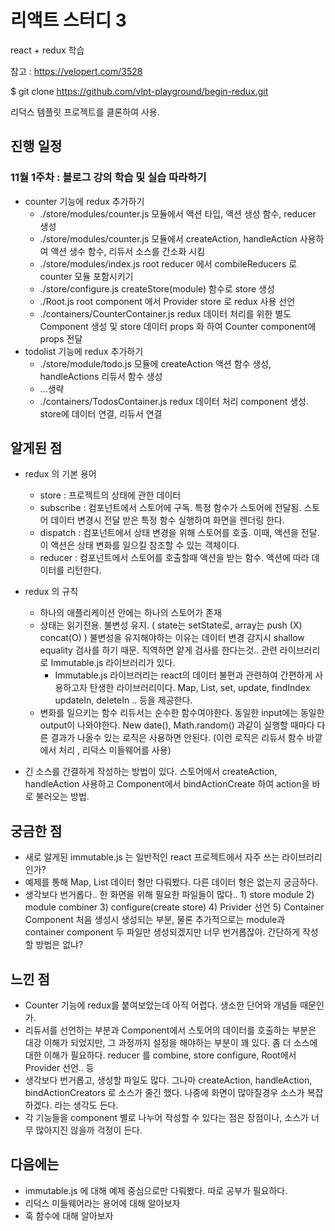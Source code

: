 # 리액트 스터디 3

react + redux 학습

참고 : https://velopert.com/3528

$ git clone https://github.com/vlpt-playground/begin-redux.git

리덕스 템플릿 프로젝트를 클론하여 사용.

## 진행 일정

### 11월 1주차 : 블로그 강의 학습 및 실습 따라하기
* counter 기능에 redux 추가하기
    * ./store/modules/counter.js 모듈에서 액션 타입, 액션 생성 함수, reducer 생성
    * ./store/modules/counter.js 모듈에서 createAction, handleAction 사용하여 액션 생수 함수, 리듀서 소스를 간소화 시킴
    * ./store/modules/index.js root reducer 에서 combileReducers 로 counter 모듈 포함시키기
    * ./store/configure.js createStore(module) 함수로 store 생성
    * ./Root.js root component 에서 Provider store 로 redux 사용 선언
    * ./containers/CounterContainer.js redux 데이터 처리를 위한 별도 Component 생성 및 store 데이터 props 화 하여 Counter component에 props 전달
* todolist 기능에 redux 추가하기
    * ./store/module/todo.js 모듈에 createAction 액션 함수 생성, handleActions 리듀서 함수 생성
    * ...생략
    * ./containers/TodosContainer.js redux 데이터 처리 component 생성. store에 데이터 연결, 리듀서 연결
## 알게된 점
* redux 의 기본 용어
	* store : 프로젝트의 상태에 관한 데이터
	* subscribe : 컴포넌트에서 스토어에 구독. 특정 함수가 스토어에 전달됨. 스토어 데이터 변경시 전달 받은 특정 함수 실행하여 화면을 렌더링 한다.
	* dispatch : 컴포넌트에서 상태 변경을 위해 스토어를 호출. 이때, 액션을 전달. 이 액션은 상태 변화를 일으킬 참조할 수 있는 객체이다.
	* reducer : 컴포넌트에서 스토어를 호출할때 액션을 받는 함수. 액션에 따라 데이터를 리턴한다.

* redux 의 규칙
	* 하나의 애플리케이션 안에는 하나의 스토어가 존재
	* 상태는 읽기전용. 불변성 유지. ( state는 setState로, array는 push (X) concat(O) )
	불변성을 유지해야하는 이유는 데이터 변경 감지시 shallow equality 검사를 하기 때문.
	직역하면 얕게 검사를 한다는것..
	관련 라이브러리로 Immutable.js 라이브러리가 있다.
		* Immutable.js 라이브러리는 react의 데이터 불편과 관련하여 간편하게 사용하고자 탄생한 라이브러리이다. Map, List, set, update, findIndex updateIn, deleteIn .. 등을 제공한다.
	* 변화를 일으키는 함수 리듀서는 순수한 함수여야한다.
	동일한 input에는 동일한 output이 나와야한다.
	New date(), Math.random() 과같이 실행할 때마다 다른 결과가 나올수 있는 로직은 사용하면 안된다.
(이런 로직은 리듀서 함수 바깥에서 처리 , 리덕스 미들웨어를 사용)

* 긴 소스를 간결하게 작성하는 방법이 있다. 스토어에서 createAction, handleAction 사용하고 Component에서 bindActionCreate 하여 action을 바로 불러오는 방법.


## 궁금한 점
* 새로 알게된 immutable.js 는 일반적인 react 프로젝트에서 자주 쓰는 라이브러리인가?
* 예제를 통해 Map, List 데이터 형만 다뤄봤다. 다른 데이터 형은 없는지 궁금하다.
* 생각보다 번거롭다.. 한 화면을 위해 필요한 파일들이 많다.. 1) store module 2) module combiner 3) configure(create store) 4) Privider 선언 5) Container Component 처음 생성시 생성되는 부분, 물론 추가적으로는 module과 container component 두 파일만 생성되겠지만 너무 번거롭잖아. 간단하게 작성할 방법은 없냐?

## 느낀 점
* Counter 기능에 redux를 붙여보았는데 아직 어렵다. 생소한 단어와 개념들 때문인가.
* 리듀서를 선언하는 부분과 Component에서 스토어의 데이터를 호출하는 부분은 대강 이해가 되었지만, 그 과정까지 설정을 해야하는 부분이 꽤 있다. 좀 더 소스에 대한 이해가 필요하다. reducer 를 combine, store configure, Root에서 Provider 선언.. 등
* 생각보다 번거롭고, 생성할 파일도 많다. 그나마 createAction, handleAction, bindActionCreators 로 소스가 줄긴 했다. 나중에 화면이 많아질경우 소스가 복잡하겠다. 라는 생각도 든다. 
* 각 기능들을 component 별로 나누어 작성할 수 있다는 점은 장점이나, 소스가 너무 많아지진 않을까 걱정이 든다.

## 다음에는
* immutable.js 에 대해 예제 중심으로만 다뤄봤다. 따로 공부가 필요하다.
* 리덕스 미들웨어라는 용어에 대해 알아보자
* 훅 함수에 대해 알아보자
